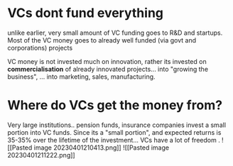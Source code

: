 # VCs dont fund everything
unlike earlier, very small amount of VC funding goes to R&D and startups. Most of the VC money goes to already well funded (via govt and corporations) projects

VC money is not invested much on innovation, rather its invested on **commercialisation** of already innovated projects... into "growing the business", ... into marketing, sales, manufacturing.

# Where do VCs get the money from?
Very large institutions.. pension funds, insurance companies invest a small portion into VC funds. Since its a "small portion", and expected returns is 35-35% over the lifetime of the investment... VCs have a lot of freedom .
![[Pasted image 20230401210413.png]]
![[Pasted image 20230401211222.png]]